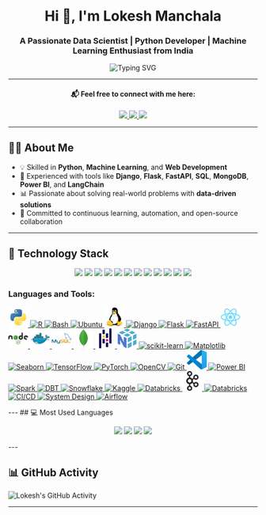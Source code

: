 <h1 align="center">Hi 👋, I'm Lokesh Manchala</h1>
<h3 align="center">A Passionate Data Scientist | Python Developer | Machine Learning Enthusiast from India</h3>

<p align="center">
  <img src="https://readme-typing-svg.demolab.com?font=Fira+Code&pause=1000&color=00FFA1&center=true&vCenter=true&width=435&lines=Turning+data+into+solutions;Deploying+AI+in+real+life;Automating+the+future;Let's+build+something+impactful!" alt="Typing SVG" />
</p>

---

<h4 align="center">📬 Feel free to connect with me here:</h4>

<div align="center">
  <a href="mailto:lokeshmanchala12@gmail.com">
    <img src="https://img.shields.io/badge/Gmail-D14836?style=for-the-badge&logo=gmail&logoColor=white"/>
  </a>
  <a href="https://www.linkedin.com/in/lokesh-m-86b675196/">
    <img src="https://img.shields.io/badge/LinkedIn-blue?style=for-the-badge&logo=linkedin&logoColor=white"/>
  </a>
  <a href="https://github.com/lokesh1201">
    <img src="https://img.shields.io/badge/GitHub-181717?style=for-the-badge&logo=github&logoColor=white"/>
  </a>
</div>

---

## 👨‍💻 About Me

- 💡 Skilled in **Python**, **Machine Learning**, and **Web Development**  
- 🚀 Experienced with tools like **Django**, **Flask**, **FastAPI**, **SQL**, **MongoDB**, **Power BI**, and **LangChain**  
- 📊 Passionate about solving real-world problems with **data-driven solutions**  
- 🔄 Committed to continuous learning, automation, and open-source collaboration

---

## 🚀 Technology Stack

<p align="center">
  <img src="https://img.shields.io/badge/Python-Advanced-orange?style=for-the-badge&logo=python&logoColor=white" />
  <img src="https://img.shields.io/badge/Django-Proficient-green?style=for-the-badge&logo=django&logoColor=white" />
  <img src="https://img.shields.io/badge/Flask-Proficient-blue?style=for-the-badge&logo=flask&logoColor=white" />
  <img src="https://img.shields.io/badge/FastAPI-Experienced-teal?style=for-the-badge&logo=fastapi&logoColor=white" />
  <img src="https://img.shields.io/badge/SQL-Competent-blueviolet?style=for-the-badge&logo=mysql&logoColor=white" />
  <img src="https://img.shields.io/badge/MongoDB-Familiar-green?style=for-the-badge&logo=mongodb&logoColor=white" />
  <img src="https://img.shields.io/badge/Pandas-Expert-yellow?style=for-the-badge&logo=pandas&logoColor=black" />
  <img src="https://img.shields.io/badge/OpenCV-Experienced-blue?style=for-the-badge&logo=opencv&logoColor=white" />
  <img src="https://img.shields.io/badge/TensorFlow-Knowledgeable-orange?style=for-the-badge&logo=tensorflow&logoColor=white" />
  <img src="https://img.shields.io/badge/Scikit Learn-Proficient-lightgrey?style=for-the-badge&logo=scikit-learn&logoColor=black" />
  <img src="https://img.shields.io/badge/Power BI-Data Viz-yellow?style=for-the-badge&logo=powerbi&logoColor=white" />
  <img src="https://img.shields.io/badge/LangChain-Exploring-purple?style=for-the-badge" />
</p>
<h3 align="left">Languages and Tools:</h3>

<p align="left">

  <!-- Python -->
  <a href="https://www.python.org/" target="_blank" rel="noreferrer">
    <img src="https://raw.githubusercontent.com/devicons/devicon/master/icons/python/python-original.svg" alt="Python" width="40" height="40"/>
  </a>

  <!-- R -->
  <a href="https://www.r-project.org/" target="_blank" rel="noreferrer">
    <img src="https://www.vectorlogo.zone/logos/r-project/r-project-icon.svg" alt="R" width="40" height="40"/>
  </a>

  <!-- Bash -->
  <a href="https://www.gnu.org/software/bash/" target="_blank" rel="noreferrer">
    <img src="https://www.vectorlogo.zone/logos/gnu_bash/gnu_bash-icon.svg" alt="Bash" width="40" height="40"/>
  </a>

  <!-- Ubuntu -->
  <a href="https://ubuntu.com/" target="_blank" rel="noreferrer">
    <img src="https://assets.ubuntu.com/v1/29985a98-ubuntu-logo32.png" alt="Ubuntu" width="40" height="40"/>
  </a>

  <!-- Linux -->
  <a href="https://www.linux.org/" target="_blank" rel="noreferrer">
    <img src="https://raw.githubusercontent.com/devicons/devicon/master/icons/linux/linux-original.svg" alt="Linux" width="40" height="40"/>
  </a>

  <!-- Django -->
  <a href="https://www.djangoproject.com/" target="_blank" rel="noreferrer">
    <img src="https://cdn.worldvectorlogo.com/logos/django.svg" alt="Django" width="40" height="40"/>
  </a>

  <!-- Flask -->
  <a href="https://flask.palletsprojects.com/" target="_blank" rel="noreferrer">
    <img src="https://www.vectorlogo.zone/logos/pocoo_flask/pocoo_flask-icon.svg" alt="Flask" width="40" height="40"/>
  </a>

  <!-- FastAPI -->
  <a href="https://fastapi.tiangolo.com/" target="_blank" rel="noreferrer">
    <img src="https://cdn.jsdelivr.net/gh/devicons/devicon/icons/fastapi/fastapi-original.svg" alt="FastAPI" width="40" height="40"/>
  </a>

  <!-- ReactJS -->
  <a href="https://reactjs.org/" target="_blank" rel="noreferrer">
    <img src="https://raw.githubusercontent.com/devicons/devicon/master/icons/react/react-original.svg" alt="React" width="40" height="40"/>
  </a>

  <!-- NodeJS -->
  <a href="https://nodejs.org/" target="_blank" rel="noreferrer">
    <img src="https://raw.githubusercontent.com/devicons/devicon/master/icons/nodejs/nodejs-original-wordmark.svg" alt="NodeJS" width="40" height="40"/>
  </a>

  <!-- Docker -->
  <a href="https://www.docker.com/" target="_blank" rel="noreferrer">
    <img src="https://raw.githubusercontent.com/devicons/devicon/master/icons/docker/docker-original.svg" alt="Docker" width="40" height="40"/>
  </a>

  <!-- MySQL -->
  <a href="https://www.mysql.com/" target="_blank" rel="noreferrer">
    <img src="https://raw.githubusercontent.com/devicons/devicon/master/icons/mysql/mysql-original-wordmark.svg" alt="MySQL" width="40" height="40"/>
  </a>

  <!-- MongoDB -->
  <a href="https://www.mongodb.com/" target="_blank" rel="noreferrer">
    <img src="https://raw.githubusercontent.com/devicons/devicon/master/icons/mongodb/mongodb-original.svg" alt="MongoDB" width="40" height="40"/>
  </a>

  <!-- Pandas -->
  <a href="https://pandas.pydata.org/" target="_blank" rel="noreferrer">
    <img src="https://raw.githubusercontent.com/devicons/devicon/master/icons/pandas/pandas-original.svg" alt="Pandas" width="40" height="40"/>
  </a>

  <!-- NumPy -->
  <a href="https://numpy.org/" target="_blank" rel="noreferrer">
    <img src="https://raw.githubusercontent.com/devicons/devicon/master/icons/numpy/numpy-original.svg" alt="NumPy" width="40" height="40"/>
  </a>

  <!-- Scikit-Learn -->
  <a href="https://scikit-learn.org/" target="_blank" rel="noreferrer">
    <img src="https://upload.wikimedia.org/wikipedia/commons/0/05/Scikit_learn_logo_small.svg" alt="scikit-learn" width="40" height="40"/>
  </a>

  <!-- Matplotlib -->
  <a href="https://matplotlib.org/" target="_blank" rel="noreferrer">
    <img src="https://matplotlib.org/_static/images/logo2.svg" alt="Matplotlib" width="40" height="40"/>
  </a>

  <!-- Seaborn -->
  <a href="https://seaborn.pydata.org/" target="_blank" rel="noreferrer">
    <img src="https://seaborn.pydata.org/_static/logo-wide-lightbg.svg" alt="Seaborn" width="40" height="40"/>
  </a>

  <!-- TensorFlow -->
  <a href="https://www.tensorflow.org/" target="_blank" rel="noreferrer">
    <img src="https://www.vectorlogo.zone/logos/tensorflow/tensorflow-icon.svg" alt="TensorFlow" width="40" height="40"/>
  </a>

  <!-- PyTorch -->
  <a href="https://pytorch.org/" target="_blank" rel="noreferrer">
    <img src="https://www.vectorlogo.zone/logos/pytorch/pytorch-icon.svg" alt="PyTorch" width="40" height="40"/>
  </a>

  <!-- OpenCV -->
  <a href="https://opencv.org/" target="_blank" rel="noreferrer">
    <img src="https://www.vectorlogo.zone/logos/opencv/opencv-icon.svg" alt="OpenCV" width="40" height="40"/>
  </a>

  <!-- Git -->
  <a href="https://git-scm.com/" target="_blank" rel="noreferrer">
    <img src="https://www.vectorlogo.zone/logos/git-scm/git-scm-icon.svg" alt="Git" width="40" height="40"/>
  </a>

  <!-- VS Code -->
  <a href="https://code.visualstudio.com/" target="_blank" rel="noreferrer">
    <img src="https://raw.githubusercontent.com/devicons/devicon/master/icons/vscode/vscode-original.svg" alt="VS Code" width="40" height="40"/>
  </a>

  <!-- Power BI -->
  <a href="https://powerbi.microsoft.com/" target="_blank" rel="noreferrer">
    <img src="https://img.icons8.com/color/48/000000/power-bi.png" alt="Power BI" width="40" height="40"/>
  </a>

 
  <!-- Apache Spark -->
  <a href="https://spark.apache.org/" target="_blank" rel="noreferrer">
    <img src="https://upload.wikimedia.org/wikipedia/commons/f/f3/Apache_Spark_logo.svg" alt="Spark" width="40" height="40"/>
  </a>

  <!-- DBT -->
  <a href="https://www.getdbt.com/" target="_blank" rel="noreferrer">
    <img src="https://avatars.githubusercontent.com/u/66997105?s=200&v=4" alt="DBT" width="40" height="40"/>
  </a>

  <!-- Snowflake -->
  <a href="https://www.snowflake.com/" target="_blank" rel="noreferrer">
    <img src="https://www.vectorlogo.zone/logos/snowflake/snowflake-icon.svg" alt="Snowflake" width="40" height="40"/>
  </a>

  <!-- Kaggle -->
  <a href="https://www.kaggle.com/" target="_blank" rel="noreferrer">
    <img src="https://www.vectorlogo.zone/logos/kaggle/kaggle-icon.svg" alt="Kaggle" width="40" height="40"/>
  </a>

  <!-- Databricks -->
  <a href="https://www.databricks.com/" target="_blank" rel="noreferrer">
    <img src="https://upload.wikimedia.org/wikipedia/commons/2/29/Databricks_Logo.png" alt="Databricks" width="40" height="40"/>
  </a>

<!-- Apache Kafka -->
<a href="https://kafka.apache.org/" target="_blank" rel="noreferrer">
  <img src="https://raw.githubusercontent.com/devicons/devicon/master/icons/apachekafka/apachekafka-original.svg" alt="Kafka" width="40" height="40"/>
</a>

<!-- Databricks -->
<a href="https://www.databricks.com/" target="_blank" rel="noreferrer">
  <img src="https://raw.githubusercontent.com/databricks/design-system/main/logo/databricks-logo.svg" alt="Databricks" width="40" height="40"/>
</a>

<!-- CI/CD -->
<a href="https://www.redhat.com/en/topics/devops/what-is-ci-cd" target="_blank" rel="noreferrer">
  <img src="https://raw.githubusercontent.com/mukuljoshi810/dev-assets/main/icons/ci-cd.png" alt="CI/CD" width="40" height="40"/>
</a>

<!-- System Design -->
<a href="https://github.com/donnemartin/system-design-primer" target="_blank" rel="noreferrer">
  <img src="https://raw.githubusercontent.com/mukuljoshi810/dev-assets/main/icons/system-design.png" alt="System Design" width="40" height="40"/>
</a>

  <!-- Apache Airflow -->
  <a href="https://airflow.apache.org/" target="_blank" rel="noreferrer">
    <img src="https://upload.wikimedia.org/wikipedia/commons/d/de/AirflowLogo.png" alt="Airflow" width="40" height="40"/>
  </a>

</p>
---
## 💻 Most Used Languages

<p align="center">
  <img src="https://img.shields.io/badge/Python-90%25-blue?style=for-the-badge&logo=python&logoColor=white" />
  <img src="https://img.shields.io/badge/HTML-40%25-orange?style=for-the-badge&logo=html5&logoColor=white" />
  <img src="https://img.shields.io/badge/CSS-30%25-blueviolet?style=for-the-badge&logo=css3&logoColor=white" />
  <img src="https://img.shields.io/badge/SQL-30%25-lightgrey?style=for-the-badge&logo=mysql&logoColor=white" />
</p>
---

## 📊 GitHub Activity

![Lokesh's GitHub Activity](https://github-readme-activity-graph.vercel.app/graph?username=lokesh1201&custom_title=Lokesh%20Manchala's%20GitHub%20Activity%20Graph&bg_color=0D1117&color=F7A41D&line=00FFA1&point=00FFA1&area=true&hide_border=false)

---
